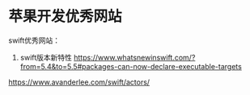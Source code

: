 # 苹果开发优秀网站
swift优秀网站：
1. swift版本新特性
https://www.whatsnewinswift.com/?from=5.4&to=5.5#packages-can-now-declare-executable-targets


https://www.avanderlee.com/swift/actors/